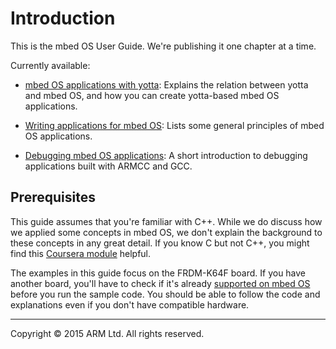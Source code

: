 # Introduction

This is the mbed OS User Guide. We're publishing it one chapter at a time. 

Currently available: 

* [mbed OS applications with yotta](app_on_yotta.md): Explains the relation between yotta and mbed OS, and how you can create yotta-based mbed OS applications. 

* [Writing applications for mbed OS](app_on_mbed_os.md): Lists some general principles of mbed OS applications.

* [Debugging mbed OS applications](Debugging.md): A short introduction to debugging applications built with ARMCC and GCC.

## Prerequisites

This guide assumes that you're familiar with C++. While we do discuss how we applied some concepts in mbed OS, we don't explain the background to these concepts in any great detail. If you know C but not C++, you might find this [Coursera module](https://www.coursera.org/course/cplusplus4c) helpful.

The examples in this guide focus on the FRDM-K64F board. If you have another board, you'll have to check if it's already [supported on mbed OS](https://www.mbed.com/en/development/hardware/boards/) before you run the sample code. You should be able to follow the code and explanations even if you don't have compatible hardware.
______
Copyright © 2015 ARM Ltd. All rights reserved.
